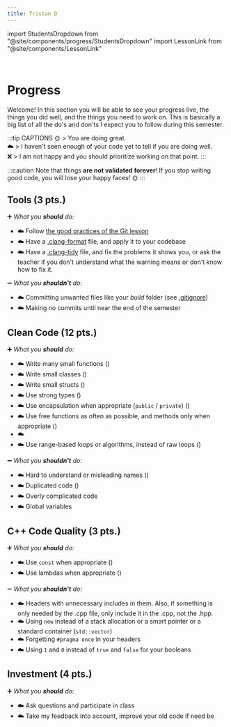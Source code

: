 ```yaml
---
title: Tristan D
---
```

import StudentsDropdown from "@site/components/progress/StudentsDropdown"
import LessonLink from "@site/components/LessonLink"

<StudentsDropdown/>

<br/>

# Progress

Welcome! In this section you will be able to see your progress live, the things you did well, and the things you need to work on. This is basically a big list of all the do's and don'ts I expect you to follow during this semester.

:::tip CAPTIONS
🌞 > You are doing great.<br/>
☁️ > I haven't seen enough of your code yet to tell if you are doing well.<br/>
❌ > I am not happy and you should prioritize working on that point.
:::

:::caution
Note that things **are not validated forever**! If you stop writing good code, you will lose your  happy faces! 🌞
:::

## Tools (3 pts.)

➕ *What you **should** do:*

- ☁️ Follow [the good practices of the Git lesson](/lessons/git#good-practices)
- ☁️ Have a [.clang-format](/lessons/formatting-tool/) file, and apply it to your codebase
- ☁️ Have a [.clang-tidy](/lessons/static-analysers/) file, and fix the problems it shows you, or ask the teacher if you don't understand what the warning means or don't know how to fix it.

➖ *What you **shouldn't** do:*

- ☁️ Committing unwanted files like your *build* folder (see [.gitignore](/lessons/git#gitignore))
- ☁️ Making no commits until near the end of the semester

## Clean Code (12 pts.)

➕ *What you **should** do:*

- ☁️ Write many small functions (<LessonLink slug="write-small-functions"/>)
- ☁️ Write small classes (<LessonLink slug="design-cohesive-classes"/>)
- ☁️ Write small structs (<LessonLink slug="use-structs-to-group-data"/>)
- ☁️ Use strong types (<LessonLink slug="strong-types"/>)
- ☁️ Use encapsulation when appropriate (`public` / `private`) (<LessonLink slug="design-cohesive-classes"/>)
- ☁️ Use free functions as often as possible, and methods only when appropriate (<LessonLink slug="prefer-free-functions"/>)
- ☁️ <LessonLink slug="minimize-dependencies"/>
- ☁️ Use range-based loops or algorithms, instead of raw loops (<LessonLink slug="stl-algorithms"/>)

➖ *What you **shouldn't** do:*

- ☁️ Hard to understand or misleading names (<LessonLink slug="naming"/>)
- ☁️ Duplicated code (<LessonLink slug="dry-dont-repeat-yourself"/>)
- ☁️ Overly complicated code
- ☁️ Global variables

## C++ Code Quality (3 pts.)

➕ *What you **should** do:*

- ☁️ Use `const` when appropriate (<LessonLink slug="const"/>)
- ☁️ Use lambdas when appropriate (<LessonLink slug="lambda"/>)

➖ *What you **shouldn't** do:*

- ☁️ Headers with unnecessary includes in them. Also, if something is only needed by the .cpp file, only include it in the .cpp, not the .hpp.
- ☁️ Using `new` instead of a stack allocation or a smart pointer or a standard container (`std::vector`)
- ☁️ Forgetting `#pragma once` in your headers
- ☁️ Using `1` and `0` instead of `true` and `false` for your booleans

## Investment (4 pts.)

➕ *What you **should** do:*

- ☁️ Ask questions and participate in class
- ☁️ Take my feedback into account, improve your old code if need be